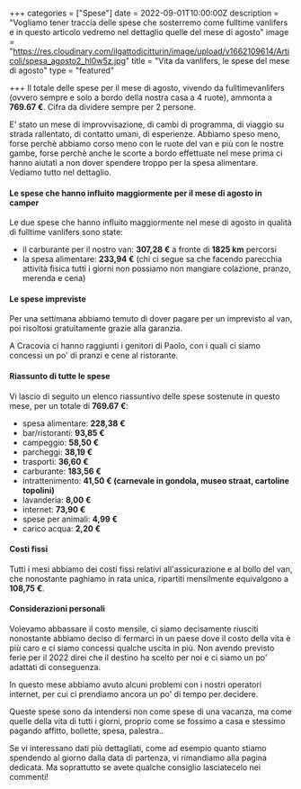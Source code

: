 +++
categories = ["Spese"]
date = 2022-09-01T10:00:00Z
description = "Vogliamo tener traccia delle spese che sosterremo come fulltime vanlifers e in questo articolo vedremo nel dettaglio quelle del mese di agosto"
image = "https://res.cloudinary.com/ilgattodicitturin/image/upload/v1662109614/Articoli/spesa_agosto2_hl0w5z.jpg"
title = "Vita da vanlifers, le spese del mese di agosto"
type = "featured"

+++
Il totale delle spese per il mese di agosto, vivendo da fulltimevanlifers (ovvero sempre e solo a bordo della nostra casa a 4 ruote), ammonta a **769.67 €**. Cifra da dividere sempre per 2 persone.

E' stato un mese di improvvisazione, di cambi di programma, di viaggio su strada rallentato, di contatto umani, di esperienze. Abbiamo speso meno, forse perchè abbiamo corso meno con le ruote del van e più con le nostre gambe, forse perchè anche le scorte a bordo effettuate nel mese prima ci hanno aiutati a non dover spendere troppo per la spesa alimentare. Vediamo tutto nel dettaglio.

#### Le spese che hanno influito maggiormente per il mese di agosto in camper

Le due spese che hanno influito maggiormente nel mese di agosto in qualità di fulltime vanlifers sono state:

* il carburante per il nostro van:  **307,28 €** a fronte di **1825 km** percorsi
* la spesa alimentare: **233,94 €** (chi ci segue sa che facendo parecchia attività fisica tutti i giorni non possiamo non mangiare colazione, pranzo, merenda e cena)

#### Le spese impreviste

Per una settimana abbiamo temuto di dover pagare per un imprevisto al van, poi risoltosi gratuitamente grazie alla garanzia.

A Cracovia ci hanno raggiunti i genitori di Paolo, con i quali ci siamo concessi un po' di pranzi e cene al ristorante.

#### Riassunto di tutte le spese

Vi lascio di seguito un elenco riassuntivo delle spese sostenute in questo mese, per un totale di **769.67 €**:

* spesa alimentare: **228,38 €**
* bar/ristoranti: **93,85 €**
* campeggio: **58,50 €**
* parcheggi: **38,19 €**
* trasporti: **36,60 €**
* carburante: **183,56 €**
* intrattenimento: **41,50 € (carnevale in gondola, museo straat, cartoline topolini)**
* lavanderia: **8,00 €**
* internet: **73,90 €**
* spese per animali: **4,99 €**
* carico acqua: **2,20 €**

#### Costi fissi

Tutti i mesi abbiamo dei costi fissi relativi all'assicurazione e al bollo del van, che nonostante paghiamo in rata unica, ripartiti mensilmente equivalgono a **108,75 €**.

#### Considerazioni personali

Volevamo abbassare il costo mensile, ci siamo decisamente riusciti nonostante abbiamo deciso di fermarci in un paese dove il costo della vita è più caro e ci siamo concessi qualche uscita in più. Non avendo previsto ferie per il 2022 direi che il destino ha scelto per noi e ci siamo un po' adattati di conseguenza.

In questo mese abbiamo avuto alcuni problemi con i nostri operatori internet, per cui ci prendiamo ancora un po' di tempo per decidere.

Queste spese sono da intendersi non come spese di una vacanza, ma come quelle della vita di tutti i giorni, proprio come se fossimo a casa e stessimo pagando affitto, bollette, spesa, palestra..

Se vi interessano dati più dettagliati, come ad esempio quanto stiamo spendendo al giorno dalla data di partenza, vi rimandiamo alla pagina dedicata.
Ma soprattutto se avete qualche consiglio lasciatecelo nei commenti!